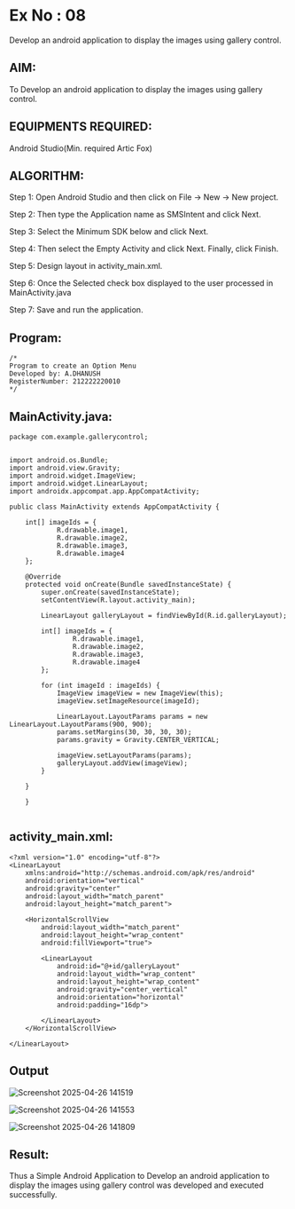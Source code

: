 # Ex No : 08
Develop an android application to display the images using gallery control.
## AIM:
To  Develop an android application to display the images using gallery control.

## EQUIPMENTS REQUIRED:

Android Studio(Min. required Artic Fox)


## ALGORITHM:
Step 1: Open Android Studio and then click on File -> New -> New project.

Step 2: Then type the Application name as SMSIntent and click Next.

Step 3: Select the Minimum SDK below and click Next.

Step 4: Then select the Empty Activity and click Next. Finally, click Finish.

Step 5: Design layout in activity_main.xml.

Step 6: Once the Selected check box displayed to the user processed in MainActivity.java

Step 7: Save and run the application.


## Program:
 ```
/*
Program to create an Option Menu
Developed by: A.DHANUSH
RegisterNumber: 212222220010
*/
```

## MainActivity.java:
```
package com.example.gallerycontrol;


import android.os.Bundle;
import android.view.Gravity;
import android.widget.ImageView;
import android.widget.LinearLayout;
import androidx.appcompat.app.AppCompatActivity;

public class MainActivity extends AppCompatActivity {

    int[] imageIds = {
            R.drawable.image1,
            R.drawable.image2,
            R.drawable.image3,
            R.drawable.image4
    };

    @Override
    protected void onCreate(Bundle savedInstanceState) {
        super.onCreate(savedInstanceState);
        setContentView(R.layout.activity_main);

        LinearLayout galleryLayout = findViewById(R.id.galleryLayout);

        int[] imageIds = {
                R.drawable.image1,
                R.drawable.image2,
                R.drawable.image3,
                R.drawable.image4
        };

        for (int imageId : imageIds) {
            ImageView imageView = new ImageView(this);
            imageView.setImageResource(imageId);

            LinearLayout.LayoutParams params = new LinearLayout.LayoutParams(900, 900);
            params.setMargins(30, 30, 30, 30);
            params.gravity = Gravity.CENTER_VERTICAL; 

            imageView.setLayoutParams(params);
            galleryLayout.addView(imageView);
        }

    }

    }


```

## activity_main.xml:
```
<?xml version="1.0" encoding="utf-8"?>
<LinearLayout
    xmlns:android="http://schemas.android.com/apk/res/android"
    android:orientation="vertical"
    android:gravity="center"
    android:layout_width="match_parent"
    android:layout_height="match_parent">

    <HorizontalScrollView
        android:layout_width="match_parent"
        android:layout_height="wrap_content"
        android:fillViewport="true">

        <LinearLayout
            android:id="@+id/galleryLayout"
            android:layout_width="wrap_content"
            android:layout_height="wrap_content"
            android:gravity="center_vertical"
            android:orientation="horizontal"
            android:padding="16dp">

        </LinearLayout>
    </HorizontalScrollView>

</LinearLayout>
```


## Output

![Screenshot 2025-04-26 141519](https://github.com/user-attachments/assets/f9843e2b-d6b4-42d8-b883-766fa8d40d64)

![Screenshot 2025-04-26 141553](https://github.com/user-attachments/assets/aa92153b-f447-491b-b219-09b2263ae67e)

![Screenshot 2025-04-26 141809](https://github.com/user-attachments/assets/1314ef33-60c9-4398-bd68-ff75742b64b0)

## Result:
Thus a Simple Android Application to  Develop an android application to display the images using gallery control was developed and executed successfully.
